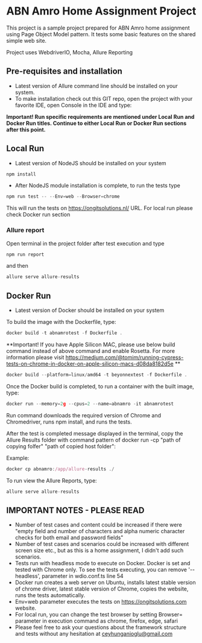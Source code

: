 # ABN Amro Home Assignment Project

This project is a sample project prepared for ABN Amro home assignment using Page Object Model pattern. It tests some basic features on the shared simple web site.

Project uses WebdriverIO, Mocha, Allure Reporting

## Pre-requisites and installation
* Latest version of Allure command line should be installed on your system.
* To make installation check out this GIT repo, open the project with your favorite IDE, open Console in the IDE and type:

**Important! Run specific requirements are mentioned under Local Run and Docker Run titles. Continue to either Local Run or Docker Run sections after this point.**

## Local Run

* Latest version of NodeJS should be installed on your system

```javascript
npm install
```
* After NodeJS module installation is complete, to run the tests type 

```javascript
npm run test -- --Env=web --Browser=chrome
```
This will run the tests on https://ongitsolutions.nl/ URL. For local run please check Docker run section
### Allure report

Open terminal in the project folder after test execution and type

```javascript
npm run report
``` 
and then

```javascript
allure serve allure-results
```

## Docker Run

* Latest version of Docker should be installed on your system

To build the image with the Dockerfile, type:
```javascript
docker build -t abnamrotest -f Dockerfile .
```

**Important! If you have Apple Silicon MAC, please use below build command instead of above command and enable Rosetta. For more information please visit https://medium.com/@tomim/running-cypress-tests-on-chrome-in-docker-on-apple-silicon-macs-d08da8182d5e **

```javascript
docker build --platform=linux/amd64 -t beyonnextest -f Dockerfile .
```

Once the Docker build is completed, to run a container with the built image, type: 
```javascript
docker run --memory=2g --cpus=2 --name=abnamro -it abnamrotest
```
Run command downloads the required version of Chrome and Chromedriver, runs npm install, and runs the tests. 

After the test is completed message displayed in the terminal, copy the Allure Results folder with command pattern of docker run -cp "path of copying folfer" "path of copied host folder":

Example: 
```javascript
docker cp abnamro:/app/allure-results ./
```
To run view the Allure Reports, type:

```javascript
allure serve allure-results
```
## IMPORTANT NOTES - PLEASE READ
- Number of test cases and content could be increased if there were "empty field and number of characters and alpha numeric character checks for both email and password fields"
- Number of test cases and scenarios could be increased with different screen size etc., but as this is a home assignment, I didn't add such scenarios.
- Tests run with headless mode to execute on Docker. Docker is set and tested with Chrome only. To see the tests executing, you can remove '--headless', parameter in wdio.conf.ts line 54
- Docker run creates a web server on Ubuntu, installs latest stable version of chrome driver, latest stable version of Chrome, copies the website, runs the tests automatically.
- Env=web parameter executes the tests on https://ongitsolutions.com website. 
- For local run, you can change the test browser by setting Browser= parameter in execution command as chrome, firefox, edge, safari
- Please feel free to ask your questions about the framework structure and tests without any hesitation at ceyhunganioglu@gmail.com

